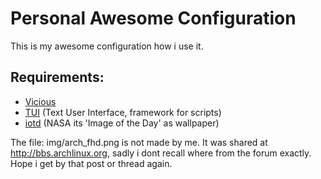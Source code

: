 Personal Awesome Configuration
==============================

This is my awesome configuration how i use it.

Requirements:
-------------

* [Vicious](http://git.sysphere.org/vicious/)
* [TUI](../tui) (Text User Interface, framework for scripts)
* [iotd](../iotd) (NASA its 'Image of the Day' as wallpaper)



The file: img/arch_fhd.png is not made by me.
It was shared at http://bbs.archlinux.org, sadly i dont recall where from the forum exactly.
Hope i get by that post or thread again.
